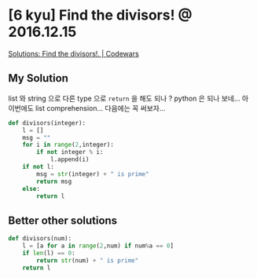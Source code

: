# [6 kyu] Find the divisors! @ 2016.12.15

[Solutions: Find the divisors!. | Codewars](https://www.codewars.com/kata/544aed4c4a30184e960010f4/solutions/python/all/best_practice)

## My Solution

list 와 string 으로 다른 type 으로 `return` 을 해도 되나 ? python 은 되나 보네...
아 이번에도 list comprehension... 다음에는 꼭 써보자...

```python
def divisors(integer):
    l = []
    msg = ""
    for i in range(2,integer):
        if not integer % i:
            l.append(i)
    if not l:
        msg = str(integer) + " is prime"
        return msg
    else:
        return l
```

## Better other solutions

```python
def divisors(num):
    l = [a for a in range(2,num) if num%a == 0]
    if len(l) == 0:
        return str(num) + " is prime"
    return l
```

